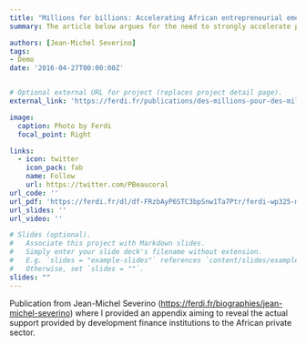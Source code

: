 ```yaml
---
title: "Millions for billions: Accelerating African entrepreneurial emergence for accelerated, sustainable and job-rich growth"
summary: The article below argues for the need to strongly accelerate public involvement in support of entrepreneurial emergence in poor and fragile countries. After mentioning the economic and employment issue, it explains how this priority has long disappeared from the international agenda as well as from domestic public policies, particularly in Africa. Efforts to promote the private sector have in practice focused on foreign direct investment and the largest companies. Middle- and emerging income countries, and a limited number of sectors and financial instruments, such as debt, have been valued. The article evokes the gradual change of perception on this subject from the beginning of the century and the emergence of new so- called impact actors focused particularly on SMEs in poor countries, accompanied by some public private sector financing institutions (DFIs), development agencies or foundations..

authors: [Jean-Michel Severino]
tags:
- Demo
date: '2016-04-27T00:00:00Z'


# Optional external URL for project (replaces project detail page).
external_link: 'https://ferdi.fr/publications/des-millions-pour-des-milliards-accelerer-l-emergence-entrepreneuriale-africaine-pour-une-croissance-acceleree-durable-et-riche-en-emplois'

image:
  caption: Photo by Ferdi
  focal_point: Right

links:
  - icon: twitter
    icon_pack: fab
    name: Follow
    url: https://twitter.com/PBeaucoral
url_code: ''
url_pdf: 'https://ferdi.fr/dl/df-FRzbAyP6STC3bpSnw1Ta7Ptr/ferdi-wp325-millions-for-billions-accelerating-african-entrepreneurial.pdf'
url_slides: ''
url_video: ''

# Slides (optional).
#   Associate this project with Markdown slides.
#   Simply enter your slide deck's filename without extension.
#   E.g. `slides = "example-slides"` references `content/slides/example-slides.md`.
#   Otherwise, set `slides = ""`.
slides: ""
---
```

Publication from Jean-Michel Severino (https://ferdi.fr/biographies/jean-michel-severino) where I provided an appendix aiming to reveal the actual support provided by development finance institutions to the African private sector.